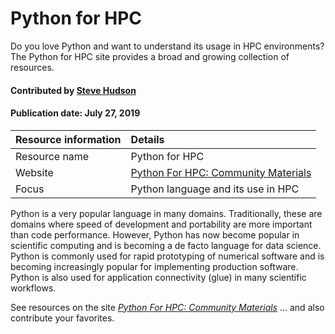 # Python for HPC

Do you love Python and want to understand its usage in HPC environments? The Python for HPC site provides a broad and growing collection of resources.

#### Contributed by [Steve Hudson](https://github.com/shuds13)

#### Publication date: July 27, 2019

Resource information | Details 
:--- | :--- 
Resource name  | Python for HPC
Website  | [Python For HPC: Community Materials](https://betterscientificsoftware.github.io/python-for-hpc/)
Focus | Python language and its use in HPC

Python is a very popular language in many domains. Traditionally, these are domains where speed of development and portability are more important than code performance. However, Python has now become popular in scientific computing and is becoming a de facto language for data science. Python is commonly used for rapid prototyping of numerical software and is becoming increasingly popular for implementing production software. Python is also used for application connectivity (glue) in many scientific workflows. 

See resources on the site *[Python For HPC: Community Materials](https://betterscientificsoftware.github.io/python-for-hpc/)* ... and also contribute your favorites.

<!---
Publish: yes
Categories: Development 
Topics: Programming languages
Level: 2
Prerequisites: none
Aggregate: none
--->

